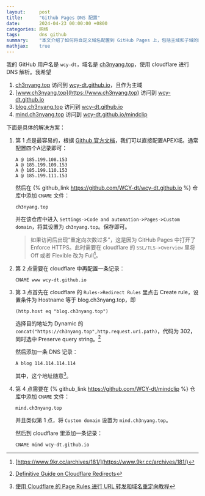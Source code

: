 ```yaml
---
layout:     post
title:      "Github Pages DNS 配置"
date:       2024-04-23 00:00:00 +0800
categories: 网络
tags:       dns github
summary:    "本文介绍了如何将自定义域名配置到 GitHub Pages 上，包括主域和子域的配置方法。"
mathjax:    true
---
```


我的 GitHub 用户名是 `wcy-dt`，域名是 [ch3nyang.top](https://ch3nyang.top)，使用 cloudflare 进行 DNS 解析。我希望

1. [ch3nyang.top](https://ch3nyang.top) 访问到 [wcy-dt.github.io](https://wcy-dt.github.io)，且作为主域
2. [www.ch3nyang.top](https://www.ch3nyang.top) 访问到 [wcy-dt.github.io](https://wcy-dt.github.io)
3. [blog.ch3nyang.top](https://blog.ch3nyang.top) 访问到 [wcy-dt.github.io](https://wcy-dt.github.io)
4. [mind.ch3nyang.top](https://mind.ch3nyang.top) 访问到 [wcy-dt.github.io/mindclip](https://wcy-dt.github.io/mindclip)

下面是具体的解决方案：

1. 第 1 点是最容易的，根据 [Github 官方文档](https://docs.github.com/zh/pages/configuring-a-custom-domain-for-your-github-pages-site/managing-a-custom-domain-for-your-github-pages-site#configuring-an-apex-domain)，我们可以直接配置APEX域。通常配置四个A记录即可：

   ```dns
   A @ 185.199.108.153
   A @ 185.199.109.153
   A @ 185.199.110.153
   A @ 185.199.111.153
   ```

   然后在 {% github_link https://github.com/WCY-dt/wcy-dt.github.io %} 仓库中添加 `CNAME` 文件：

   ```cname
   ch3nyang.top
   ```

   并在该仓库中进入 `Settings->Code and automation->Pages->Custom domain`，将其设置为 `ch3nyang.top`。保存即可。

   > 如果访问后出现“重定向次数过多”，这是因为 GitHub Pages 中打开了 Enforce HTTPS。此时需要在 cloudflare 的 `SSL/TLS->Overview` 里将 Off 或者 Flexible 改为 Full[^1]。

2. 第 2 点需要在 cloudflare 中再配置一条记录：

   ```dns
   CNAME www wcy-dt.github.io
   ```

3. 第 3 点首先在 cloudflare 的 `Rules->Redirect Rules` 里点击 Create rule，设置条件为 Hostname 等于 blog.ch3nyang.top，即

   ```expression
   (http.host eq "blog.ch3nyang.top")
   ```

   选择目的地址为 Dynamic 的 `concat("https://ch3nyang.top",http.request.uri.path)`，代码为 302，同时选中 Preserve query string。[^3]

   然后添加一条 DNS 记录：

   ```dns
   A blog 114.114.114.114
   ```

   其中，这个地址随意[^2]。

4. 第 4 点需要在 {% github_link https://github.com/WCY-dt/mindclip %} 仓库中添加 `CNAME` 文件：

   ```cname
   mind.ch3nyang.top
   ```

   并且类似第 1 点，将 `Custom domain` 设置为 `mind.ch3nyang.top`。

   然后到 cloudflare 里添加一条记录：

   ```dns
   CNAME mind wcy-dt.github.io
   ```

[^1]: [https://www.9kr.cc/archives/181/](https://www.9kr.cc/archives/181/)
[^2]: [使用 Cloudflare 的 Page Rules 进行 URL 转发和域名重定向教程](https://www.okaa.io/index.php/2023/09/02/%E4%BD%BF%E7%94%A8-cloudflare-%E7%9A%84-page-rules-%E8%BF%9B%E8%A1%8C-url-%E8%BD%AC%E5%8F%91%E5%92%8C%E5%9F%9F%E5%90%8D%E9%87%8D%E5%AE%9A%E5%90%91%E6%95%99%E7%A8%8B/)
[^3]: [Definitive Guide on Cloudflare Redirects](https://epsilonsynapse.com/tech-salvation/definitive-guide-on-cloudflare-redirects/)
